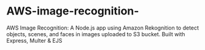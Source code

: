 # AWS-image-recognition-
AWS Image Recognition: A Node.js app using Amazon Rekognition to detect objects, scenes, and faces in images uploaded to S3 bucket. Built with Express, Multer &amp; EJS

